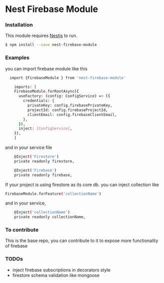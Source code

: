 # Nest Firebase Module

### Installation

This module requires [Nestjs](https://nestjs.com/) to run.

```sh
$ npm install --save nest-firebase-module
```

### Examples

you can import firebase module like this

```sh
  import {FirebaseModule } from 'nest-firebase-module'

    imports: [
    FirebaseModule.forRootAsync({
      useFactory: (config: ConfigService) => ({
        credentials: {
          privateKey: config.firebasePrivateKey,
          projectId: config.firebaseProjectId,
          clientEmail: config.firebaseClientEmail,
        },
      }),
      inject: [ConfigService],
    }),
    ]
```

and in your service file

```sh
    @Inject('Firestore')
    private readonly firestore,

    @Inject('Firebase')
    private readonly firebase,

```

If your project is using firestore as its core db. you can inject collection like

```sh
FirebaseModule.forFeature('collectionName')
```

and in your service,

```sh
    @Inject('collectionName')
    private readonly collectionName,
```

### To contribute

This is the base repo, you can contribute to it to expose more functionality of firebase

### TODOs

- inject firebase subscriptions in decorators style
- firestore schema validation like mongoose
